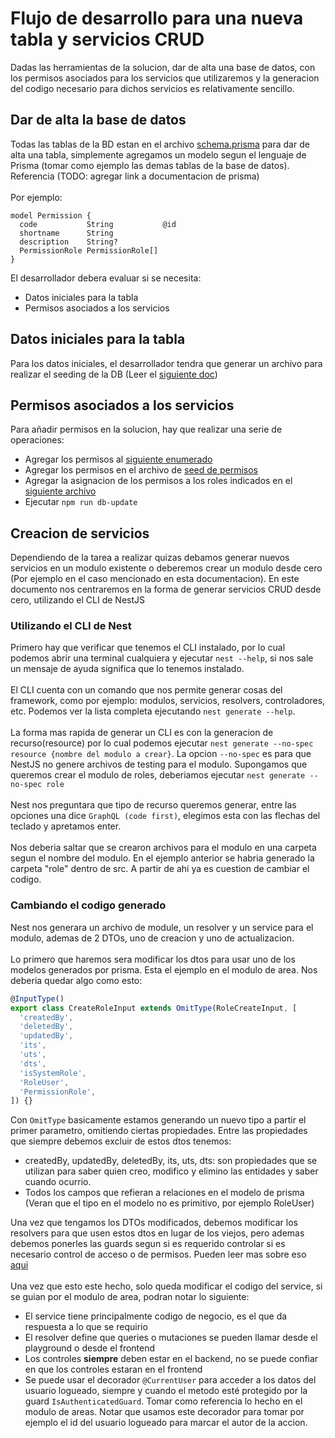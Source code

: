# Flujo de desarrollo para una nueva tabla y servicios CRUD

Dadas las herramientas de la solucion, dar de alta una base de datos, con los permisos asociados para los servicios que utilizaremos y la generacion del codigo necesario para dichos servicios es relativamente sencillo.

## Dar de alta la base de datos

Todas las tablas de la BD estan en el archivo [schema.prisma](../prisma/schema.prisma) para dar de alta una tabla, simplemente agregamos un modelo segun el lenguaje de Prisma (tomar como ejemplo las demas tablas de la base de datos). Referencia (TODO: agregar link a documentacion de prisma)
<br/>
<br/>
Por ejemplo:

```prisma
model Permission {
  code           String           @id
  shortname      String
  description    String?
  PermissionRole PermissionRole[]
}
```

El desarrollador debera evaluar si se necesita:

- Datos iniciales para la tabla
- Permisos asociados a los servicios

## Datos iniciales para la tabla

Para los datos iniciales, el desarrollador tendra que generar un archivo para realizar el seeding de la DB (Leer el [siguiente doc](./seeding.md))
<br>

## Permisos asociados a los servicios

Para añadir permisos en la solucion, hay que realizar una serie de operaciones:

- Agregar los permisos al [siguiente enumerado](../src/enums/permissionCodes.enum.ts)
- Agregar los permisos en el archivo de [seed de permisos](../src/prisma/seed/02-permissionSeed.ts)
- Agregar la asignacion de los permisos a los roles indicados en el [siguiente archivo](../src/prisma/seed/05-rolesPermissionsSeed.ts)
- Ejecutar `npm run db-update`

## Creacion de servicios

Dependiendo de la tarea a realizar quizas debamos generar nuevos servicios en un modulo existente o deberemos crear un modulo desde cero (Por ejemplo en el caso mencionado en esta documentacion). En este documento nos centraremos en la forma de generar servicios CRUD desde cero, utilizando el CLI de NestJS

### Utilizando el CLI de Nest

Primero hay que verificar que tenemos el CLI instalado, por lo cual podemos abrir una terminal cualquiera y ejecutar `nest --help`, si nos sale un mensaje de ayuda significa que lo tenemos instalado.
<br>
<br>
El CLI cuenta con un comando que nos permite generar cosas del framework, como por ejemplo: modulos, servicios, resolvers, controladores, etc. Podemos ver la lista completa ejecutando `nest generate --help`.
<br>
<br>
La forma mas rapida de generar un CLI es con la generacion de recurso(resource) por lo cual podemos ejecutar `nest generate --no-spec resource {nombre del modulo a crear}`. La opcion `--no-spec` es para que NestJS no genere archivos de testing para el modulo. Supongamos que queremos crear el modulo de roles, deberiamos ejecutar `nest generate --no-spec role`
<br>
<br>
Nest nos preguntara que tipo de recurso queremos generar, entre las opciones una dice `GraphQL (code first)`, elegimos esta con las flechas del teclado y apretamos enter.
<br>
<br>
Nos deberia saltar que se crearon archivos para el modulo en una carpeta segun el nombre del modulo. En el ejemplo anterior se habria generado la carpeta "role" dentro de src. A partir de ahi ya es cuestion de cambiar el codigo.

### Cambiando el codigo generado

Nest nos generara un archivo de module, un resolver y un service para el modulo, ademas de 2 DTOs, uno de creacion y uno de actualizacion.
<br>
<br>
Lo primero que haremos sera modificar los dtos para usar uno de los modelos generados por prisma. Esta el ejemplo en el modulo de area. Nos deberia quedar algo como esto:

```javascript
@InputType()
export class CreateRoleInput extends OmitType(RoleCreateInput, [
  'createdBy',
  'deletedBy',
  'updatedBy',
  'its',
  'uts',
  'dts',
  'isSystemRole',
  'RoleUser',
  'PermissionRole',
]) {}
```

Con `OmitType` basicamente estamos generando un nuevo tipo a partir el primer parametro, omitiendo ciertas propiedades. Entre las propiedades que siempre debemos excluir de estos dtos tenemos:

- createdBy, updatedBy, deletedBy, its, uts, dts: son propiedades que se utilizan para saber quien creo, modifico y elimino las entidades y saber cuando ocurrio.
- Todos los campos que refieran a relaciones en el modelo de prisma (Veran que el tipo en el modelo no es primitivo, por ejemplo RoleUser)

Una vez que tengamos los DTOs modificados, debemos modificar los resolvers para que usen estos dtos en lugar de los viejos, pero ademas debemos ponerles las guards segun si es requerido controlar si es necesario control de acceso o de permisos. Pueden leer mas sobre eso [aqui](./permissionBasedAccessControl.md)
<br>
<br>
Una vez que esto este hecho, solo queda modificar el codigo del service, si se guian por el modulo de area, podran notar lo siguiente:

- El service tiene principalmente codigo de negocio, es el que da respuesta a lo que se requirio
- El resolver define que queries o mutaciones se pueden llamar desde el playground o desde el frontend
- Los controles **siempre** deben estar en el backend, no se puede confiar en que los controles estaran en el frontend
- Se puede usar el decorador `@CurrentUser` para acceder a los datos del usuario logueado, siempre y cuando el metodo esté protegido por la guard `IsAuthenticatedGuard`. Tomar como referencia lo hecho en el modulo de areas. Notar que usamos este decorador para tomar por ejemplo el id del usuario logueado para marcar el autor de la accion.
